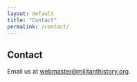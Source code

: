```yaml
---
layout: default
title: "Contact"
permalink: /contact/
---
```


## Contact

Email us at [webmaster@militanthistory.org](mailto:webmaster@militanthistory.org).